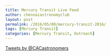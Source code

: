 ```yaml
---
title: Mercury Transit Live Feed
author: chennaiastronomyclub
layout: post
permalink: /2016/05/09/mercury-transit-2016/
tags: [Mercury Transit]
categories: [Mercury Transit, Outreach]
---
```


<a class="twitter-timeline" width="100vw" data-chrome="noheader nofooter" href="https://twitter.com/CACastronomers" data-widget-id="729618078485598208">Tweets by @CACastronomers</a>
<script>!function(d,s,id){var js,fjs=d.getElementsByTagName(s)[0],p=/^http:/.test(d.location)?'http':'https';if(!d.getElementById(id)){js=d.createElement(s);js.id=id;js.src=p+"://platform.twitter.com/widgets.js";fjs.parentNode.insertBefore(js,fjs);}}(document,"script","twitter-wjs");</script>